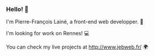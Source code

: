 ### Hello! 👋

I'm Pierre-François Lainé, a front-end web developper. 🙂

I'm looking for work on Rennes! 💻

You can check my live projects at http://www.jebweb.fr/ 🌍
